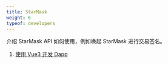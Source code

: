 ```yaml
---
title: StarMask
weight: 6
typeof: developers
---
```


介绍 StarMask API 如何使用，例如唤起 StarMask 进行交易签名。

<!--more-->

1. [使用 Vue3 开发 Dapp](/zh/developers/others/how_to_use_vue_to_develop_dapp/)
